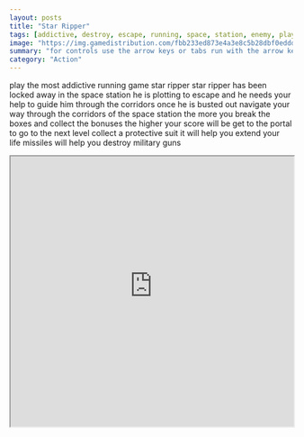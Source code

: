 ```yaml
---
layout: posts
title: "Star Ripper"
tags: [addictive, destroy, escape, running, space, station, enemy, playcombo, ripper, free, online, games, oyna, game, free, games, play, play, games]
image: "https://img.gamedistribution.com/fbb233ed873e4a3e8c5b28dbf0eddd0c.jpg"
summary: "for controls use the arrow keys or tabs run with the arrow keys left and right up arrow to jump and down arrow to crash the enemy or enemy object  free online games oyna game free games play play games"
category: "Action"
---
```


play the most addictive running game star ripper star ripper has been locked away in the space station he is plotting to escape and he needs your help to guide him through the corridors once he is busted out navigate your way through the corridors of the space station the more you break the boxes and collect the bonuses the higher your score will be get to the portal to go to the next level collect a protective suit it will help you extend your life missiles will help you destroy military guns

<iframe width="100%" height="480px;" src="https://html5.gamedistribution.com/fbb233ed873e4a3e8c5b28dbf0eddd0c/"></iframe>